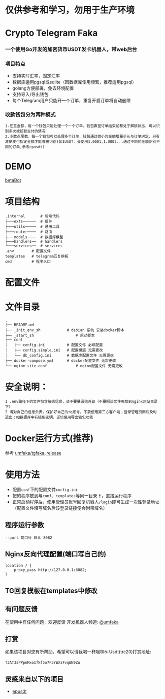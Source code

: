 # 仅供参考和学习，勿用于生产环境

# Crypto Telegram Faka
### 一个使用Go开发的加密货币USDT发卡机器人，带web后台


### 项目特点
* 支持实时汇率，固定汇率
* 数据库适用pgsql或sqlite（因数据库使用频繁，推荐适用pgsql）
* golang方便部署，免去环境配置
* 支持导入/导出钱包
* 每个Telegram用户只能开一个订单，重复开启订单将自动删除

### 收款钱包分为两种模式
    1.任意金额，每一个钱包只能处理一个一个订单，钱包直至订单结束前都处于解锁状态，可以识别多次或超额支付的情况
    2.小数点尾数，每一个钱包可以处理多个订单，钱包通过微小的金额增量步长与订单绑定，只有准确支付指定金额才能够被识别(如1USDT，会使用1.0001,1.0002...通过不同的金额识别不同的订单,参考epusdt)


# DEMO
[betaBot](https://t.me/unclebetabot)

# 项目结构
```angular2html
.internal       # 后端代码
├───exts──────  # 组件
├───utils─────  # 通用工具
├───router────  # 路由
├───models────  # 数据库模型
├───handlers──  # handlers
└───services──  # services
.env        # 配置文件
templates   # telegram回复模板
cmd         # 程序入口
```

# 配置文件 
# 文件目录

```angular2html
.
├── README.md
├── _init_env_sh   			# debian 系统 安装docker脚本
├── _start_sh   				# 启动脚本
├── conf
│   ├── config.ini   		# 配置文件 必填配置
│   ├── config.simple.ini 	# 配置模版 无需更改
│   └── db_config.ini 		# 数据库配置文件 无需更改
├── docker-compose.yml 		# docker配置文件 无需更改
└── nginx_site.conf 			# nginx配置文件 无需更改
```

# 安全说明：
    1 .env路径下的文件包含敏感信息，请不要暴漏给外部（不要把该文件夹放到nginx网站目录下）
    2 请对自己的信息负责，保护好自己的tg账号，不要使用第三方客户端；登录管理页面后及时退出；如数据库中有钱包密钥，谨慎使用导出钱包功能

# Docker运行方式(推荐)
参考 [umfaka/tgfaka_release](https://github.com/umfaka/tgfaka_release)

# 使用方法
- 配置`conf`下的配置文件`config.ini`
- 把的程序放到与`conf`、`templates`等同一目录下，直接运行程序
- 正常启动程序后，使用管理员账号回复机器人`/login`即可生成一次性登录地址（配置文件填写域名后该登录链接便会附带域名）

## 程序运行参数
    --port 端口号 默认 8082

## Nginx反向代理配置(端口写自己的)
    location / {
        proxy_pass http://127.0.0.1:8082;
    }
    
## TG回复模板在templates中修改

## 有问题反馈
在使用中有任何问题，欢迎反馈
开发机器人频道: [@umfaka](https://t.me/umfaka)

## 打赏
如果该项目对您有所帮助，希望可以请我喝一杯咖啡☕️
Usdt(trc20)打赏地址: 
```
TJAT3sPPpmMxo1fkf5o7F3rWXzFvqWN9Zu
```



## 灵感来自以下的项目

* [epusdt](https://github.com/assimon/epusdt)
